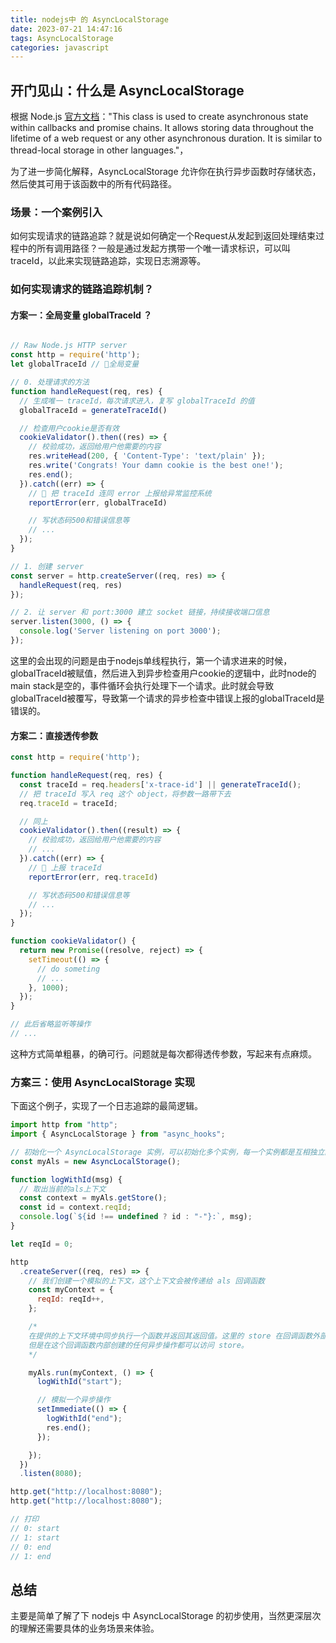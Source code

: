 ```yaml
---
title: nodejs中 的 AsyncLocalStorage
date: 2023-07-21 14:47:16
tags: AsyncLocalStorage
categories: javascript
---
```



## 开门见山：什么是 AsyncLocalStorage

根据 Node.js [官方文档](https://nodejs.org/docs/latest-v14.x/api/async_hooks.html#async_hooks_class_asynclocalstorage)："This class is used to create asynchronous state within callbacks and promise chains. It allows storing data throughout the lifetime of a web request or any other asynchronous duration. It is similar to thread-local storage in other languages."，

为了进一步简化解释，AsyncLocalStorage 允许你在执行异步函数时存储状态，然后使其可用于该函数中的所有代码路径。

### 场景：一个案例引入

如何实现请求的链路追踪？就是说如何确定一个Request从发起到返回处理结束过程中的所有调用路径？一般是通过发起方携带一个唯一请求标识，可以叫traceId，以此来实现链路追踪，实现日志溯源等。

### 如何实现请求的链路追踪机制？

#### 方案一：全局变量 globalTraceId ？
```javascript

// Raw Node.js HTTP server
const http = require('http');
let globalTraceId // 全局变量

// 0. 处理请求的方法
function handleRequest(req, res) {
  // 生成唯一 traceId，每次请求进入，复写 globalTraceId 的值
  globalTraceId = generateTraceId()

  // 检查用户cookie是否有效
  cookieValidator().then((res) => {
    // 校验成功，返回给用户他需要的内容
    res.writeHead(200, { 'Content-Type': 'text/plain' });
    res.write('Congrats! Your damn cookie is the best one!');
    res.end();
  }).catch((err) => {
    //  把 traceId 连同 error 上报给异常监控系统
    reportError(err, globalTraceId)

    // 写状态码500和错误信息等
    // ...
  });
}

// 1. 创建 server 
const server = http.createServer((req, res) => {
  handleRequest(req, res)
});

// 2. 让 server 和 port:3000 建立 socket 链接，持续接收端口信息
server.listen(3000, () => {
  console.log('Server listening on port 3000');
});
```

这里的会出现的问题是由于nodejs单线程执行，第一个请求进来的时候，globalTraceId被赋值，然后进入到异步检查用户cookie的逻辑中，此时node的main stack是空的，事件循环会执行处理下一个请求。此时就会导致globalTraceId被覆写，导致第一个请求的异步检查中错误上报的globalTraceId是错误的。

<!-- more -->

#### 方案二：直接透传参数
```javascript
const http = require('http');

function handleRequest(req, res) {
  const traceId = req.headers['x-trace-id'] || generateTraceId();
  // 把 traceId 写入 req 这个 object，将参数一路带下去
  req.traceId = traceId;

  // 同上
  cookieValidator().then((result) => {
    // 校验成功，返回给用户他需要的内容
    // ...
  }).catch((err) => {
    //  上报 traceId
    reportError(err, req.traceId)

    // 写状态码500和错误信息等
    // ...
  });
}

function cookieValidator() {
  return new Promise((resolve, reject) => {
    setTimeout(() => {
      // do someting
      // ...
    }, 1000);
  });
}

// 此后省略监听等操作
// ...
```

这种方式简单粗暴，的确可行。问题就是每次都得透传参数，写起来有点麻烦。

### 方案三：使用 AsyncLocalStorage 实现

下面这个例子，实现了一个日志追踪的最简逻辑。

```javascript
import http from "http";
import { AsyncLocalStorage } from "async_hooks";

// 初始化一个 AsyncLocalStorage 实例，可以初始化多个实例，每一个实例都是互相独立的
const myAls = new AsyncLocalStorage();

function logWithId(msg) {
  // 取出当前的als上下文
  const context = myAls.getStore();
  const id = context.reqId;
  console.log(`${id !== undefined ? id : "-"}:`, msg);
}

let reqId = 0;

http
  .createServer((req, res) => {
    // 我们创建一个模拟的上下文，这个上下文会被传递给 als 回调函数
    const myContext = {
      reqId: reqId++,
    };

    /*
    在提供的上下文环境中同步执行一个函数并返回其返回值。这里的 store 在回调函数外部是不可访问的，
    但是在这个回调函数内部创建的任何异步操作都可以访问 store。
    */

    myAls.run(myContext, () => {
      logWithId("start");

      // 模拟一个异步操作
      setImmediate(() => {
        logWithId("end");
        res.end();
      });

    });
  })
  .listen(8080);

http.get("http://localhost:8080");
http.get("http://localhost:8080");

// 打印
// 0: start
// 1: start
// 0: end
// 1: end
```

## 总结  
主要是简单了解了下 nodejs 中 AsyncLocalStorage 的初步使用，当然更深层次的理解还需要具体的业务场景来体验。